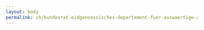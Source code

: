 ```yaml
---
layout: body
permalink: ch/bundesrat-eidgenoessisches-departement-fuer-auswaertige-angelegenheiten-staatssekretariat-politische-direktion-abteilung-sicherheitspolitik-pa-vi-task-force-nukleare-abruestung-und-nonproliferation/
---
```


